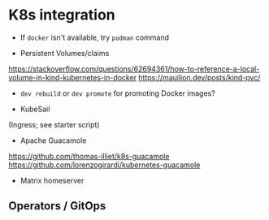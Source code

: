 # K8s integration

* If `docker` isn't available, try `podman` command

* Persistent Volumes/claims

https://stackoverflow.com/questions/62694361/how-to-reference-a-local-volume-in-kind-kubernetes-in-docker
https://mauilion.dev/posts/kind-pvc/

* `dev rebuild` or `dev promote` for promoting Docker images?

* KubeSail

(Ingress; see starter script)

* Apache Guacamole

https://github.com/thomas-illiet/k8s-guacamole
https://github.com/lorenzogirardi/kubernetes-guacamole

* Matrix homeserver

## Operators / GitOps

